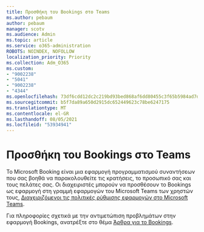 ```yaml
---
title: Προσθήκη του Bookings στο Teams
ms.author: pebaum
author: pebaum
manager: scotv
ms.audience: Admin
ms.topic: article
ms.service: o365-administration
ROBOTS: NOINDEX, NOFOLLOW
localization_priority: Priority
ms.collection: Adm_O365
ms.custom:
- "9002238"
- "5041"
- "9002238"
- "4344"
ms.openlocfilehash: 73df6cdd12dc2c219bd93bed868af6dd80455c3f65b5984ad7dbc65682b54bf2
ms.sourcegitcommit: b5f7da89a650d2915dc652449623c78be6247175
ms.translationtype: MT
ms.contentlocale: el-GR
ms.lasthandoff: 08/05/2021
ms.locfileid: "53934941"
---
```

# <a name="adding-bookings-to-teams"></a>Προσθήκη του Bookings στο Teams

Το Microsoft Booking είναι μια εφαρμογή προγραμματισμού συναντήσεων που σας βοηθά να παρακολουθείτε τις κρατήσεις, το προσωπικό σας και τους πελάτες σας. Οι διαχειριστές μπορούν να προσθέσουν το Bookings ως εφαρμογή στη γραμμή εφαρμογών του Microsoft Teams των χρηστών τους, [Διαχειριζόμενοι τις πολιτικές ρύθμισης εφαρμογών στο Microsoft Teams](https://docs.microsoft.com/microsoftteams/teams-app-setup-policies).

Για πληροφορίες σχετικά με την αντιμετώπιση προβλημάτων στην εφαρμογή Bookings, ανατρέξτε στο θέμα [Άρθρα για το Bookings](https://docs.microsoft.com/microsoft-365/bookings/bookings-faq).

